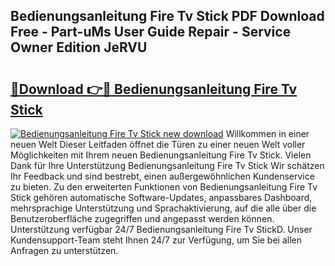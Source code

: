 ## Bedienungsanleitung Fire Tv Stick PDF Download Free - Part-uMs User Guide Repair - Service Owner Edition JeRVU

# <h2><a href="http://df0kp0m.blite.top/?on=Bedienungsanleitung+Fire+Tv+Stick">🔗Download 👉🔴 Bedienungsanleitung Fire Tv Stick</a></h2>

[![Bedienungsanleitung Fire Tv Stick new download](https://i.imgur.com/lujVjoI.png)](http://df0kp0m.blite.top/?on=Bedienungsanleitung+Fire+Tv+Stick)
Willkommen in einer neuen Welt Dieser Leitfaden öffnet die Türen zu einer neuen Welt voller Möglichkeiten mit Ihrem neuen Bedienungsanleitung Fire Tv Stick. Vielen Dank für Ihre Unterstützung Bedienungsanleitung Fire Tv Stick Wir schätzen Ihr Feedback und sind bestrebt, einen außergewöhnlichen Kundenservice zu bieten. Zu den erweiterten Funktionen von Bedienungsanleitung Fire Tv Stick gehören automatische Software-Updates, anpassbares Dashboard, mehrsprachige Unterstützung und Sprachaktivierung, auf die alle über die Benutzeroberfläche zugegriffen und angepasst werden können. Unterstützung verfügbar 24/7 Bedienungsanleitung Fire Tv StickD. Unser Kundensupport-Team steht Ihnen 24/7 zur Verfügung, um Sie bei allen Anfragen zu unterstützen.
